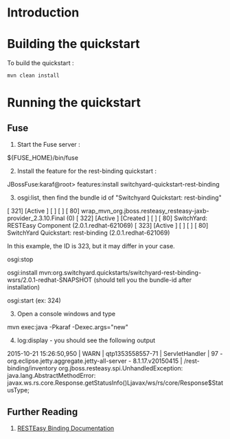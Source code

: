 Introduction
============

Building the quickstart
======================

To build the quickstart :

```
mvn clean install
```


Running the quickstart
======================


Fuse
----------
1. Start the Fuse server :

${FUSE_HOME}/bin/fuse

2. Install the feature for the rest-binding quickstart :

JBossFuse:karaf@root> features:install switchyard-quickstart-rest-binding

3. osgi:list, then find the bundle id of "Switchyard Quickstart: rest-binding"

[ 321] [Active     ] [            ] [       ] [   80] wrap_mvn_org.jboss.resteasy_resteasy-jaxb-provider_2.3.10.Final (0)
[ 322] [Active     ] [Created     ] [       ] [   80] SwitchYard: RESTEasy Component (2.0.1.redhat-621069)
[ 323] [Active  ] [            ] [       ] [   80] SwitchYard Quickstart: rest-binding (2.0.1.redhat-621069)

In this example, the ID is 323, but it may differ in your case.

osgi:stop <bundle-id>

osgi:install mvn:org.switchyard.quickstarts/switchyard-rest-binding-wsrs/2.0.1-redhat-SNAPSHOT
(should tell you the bundle-id after installation)

osgi:start <bundle-id> (ex: 324) 


3. Open a console windows and type  

mvn exec:java -Pkaraf -Dexec.args="new"

4. log:display - you should see the following output 

2015-10-21 15:26:50,950 | WARN  | qtp1353558557-71 | ServletHandler                   | 97 - org.eclipse.jetty.aggregate.jetty-all-server - 8.1.17.v20150415 | /rest-binding/inventory
org.jboss.resteasy.spi.UnhandledException: java.lang.AbstractMethodError: javax.ws.rs.core.Response.getStatusInfo()Ljavax/ws/rs/core/Response$StatusType;


## Further Reading

1. [RESTEasy Binding Documentation](https://docs.jboss.org/author/display/SWITCHYARD/RESTEasy)
